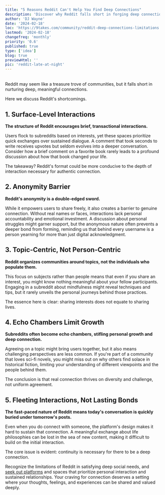 ```yaml
---
title: "5 Reasons Reddit Can't Help You Find Deep Connections"
description: 'Discover why Reddit falls short in forging deep connections and learn how to find meaningful interactions online.'
author: 'DJ Wayne'
date: '2024-02-18'
loc: 'https://9takes.com/community/reddit-deep-connections-limitations'
lastmod: '2024-02-18'
changefreq: 'monthly'
priority: '0.6'
published: true
type: ['idea']
blog: true
previewHtml: ''
pic: 'reddit-late-at-night'
---
```


<script>
	import  PopCard  from "$lib/components/atoms/PopCard.svelte";
</script>

<div
    style="display: flex;
    justify-content: center;
margin: 1rem 0;"
>
 <PopCard
        image={`/blogs/reddit-late-at-night.webp`}
        showIcon={false}
        tint={false}
        displayText=""
        altText="reading reddit threads late at night"
        subtext=""
    />
</div>

<p class="firstLetter">Reddit may seem like a treasure trove of communities, but it falls short in nurturing deep, meaningful connections.</p>

Here we discuss Reddit's shortcomings.

## 1. Surface-Level Interactions

**The structure of Reddit encourages brief, transactional interactions.**

Users flock to subreddits based on interests, yet these spaces prioritize quick exchanges over sustained dialogue. A comment that took seconds to write receives upvotes but seldom evolves into a deeper conversation. Consider how a brief comment on a favorite book rarely leads to a profound discussion about how that book changed your life.

The takeaway? Reddit's format could be more conducive to the depth of interaction necessary for authentic connection.

## 2. Anonymity Barrier

**Reddit's anonymity is a double-edged sword.**

While it empowers users to share freely, it also creates a barrier to genuine connection. Without real names or faces, interactions lack personal accountability and emotional investment. A discussion about personal struggles might garner support, but the anonymous nature often prevents a deeper bond from forming, reminding us that behind every username is a person yearning for more than just digital acknowledgment.

## 3. Topic-Centric, Not Person-Centric

**Reddit organizes communities around topics, not the individuals who populate them.**

This focus on subjects rather than people means that even if you share an interest, you might know nothing meaningful about your fellow participants. Engaging in a subreddit about mindfulness might reveal techniques and tips, but it rarely unveils the personal journeys behind those practices.

The essence here is clear: sharing interests does not equate to sharing lives.

## 4. Echo Chambers Limit Growth

**Subreddits often become echo chambers, stifling personal growth and deep connection.**

Agreeing on a topic might bring users together, but it also means challenging perspectives are less common. If you're part of a community that loves sci-fi novels, you might miss out on why others find solace in historical fiction, limiting your understanding of different viewpoints and the people behind them.

The conclusion is that real connection thrives on diversity and challenge, not uniform agreement.

## 5. Fleeting Interactions, Not Lasting Bonds

**The fast-paced nature of Reddit means today's conversation is quickly buried under tomorrow's posts.**

Even when you do connect with someone, the platform's design makes it hard to sustain that connection. A meaningful exchange about life philosophies can be lost in the sea of new content, making it difficult to build on the initial interaction.

The core issue is evident: continuity is necessary for there to be a deep connection.

Recognize the limitations of Reddit in satisfying deep social needs, and <a href="/community/introducing-9takes">seek out platforms</a> and spaces that prioritize personal interaction and sustained relationships. Your craving for connection deserves a setting where your thoughts, feelings, and experiences can be shared and valued deeply.

<!-- ## Comparing Platforms: 9takes vs. Reddit

9takes aims to improve upon the Reddit model by addressing three key issues:

<h3 style="margin: 0;">Reddit's Moderator Dependence</h3>

- **Problem**: On Reddit, moderators have become gatekeepers of ideas rather than protectors of civil discourse.
- **Solution**: 9takes reduces the reliance on moderators by fostering a community-driven approach to content curation and moderation.

<h3 style="margin: 0;">Reddit's Subreddit Isolation</h3>

- **Problem**: Reddit's subreddits function as distinct conversation hubs, each with its own rules, leading to controlled but often insular discussion environments.
- **Solution**: 9takes has no gatekeepers of topics, only owners of questions. When a comment gets flagged the content gets moved to a separate section for flagged content.

<h3 style="margin: 0;">Reddit's Lurking Culture</h3>

- **Problem**: Reddit allows users to view comments without contributing, leading to a lurking culture that can dilute active engagement.
- **Solution**: On 9takes answers are revealed only after a user posts their unbiased opinion. Its a high bar but participation should be a habbit.

By tackling these issues head-on, 9takes aims to create a more engaging, diverse, and intellectually stimulating environment for online conversations. -->
